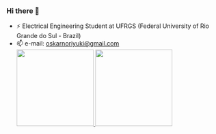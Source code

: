 ### Hi there 👋
<!--
**OskarNoriyuki/OskarNoriyuki** is a ✨ _special_ ✨ repository because its `README.md` (this file) appears on your GitHub profile.

Here are some ideas to get you started:

- 🔭 I’m currently working on ...
- ⚡ Electrical Engineering Student at Federal University of Rio Grande do Sul (Brazil)
- 💬 Ask me about ...
- 📫 e-mail: oskarnoriyuki@gmail.com
- 😄 Pronouns: ...
- ⚡ Fun fact: ...
-->

- ⚡ Electrical Engineering Student at UFRGS (Federal University of Rio Grande do Sul - Brazil)
- 📫 e-mail: oskarnoriyuki@gmail.com
  <div>
    <a href="https://github.com/OskarNoriyuki">
    <img height="180em" src="https://github-readme-stats.vercel.app/api?username=OskarNoriyuki&show_icons=true&theme=dracula&include_all_commits=true&count_private=true"/>
    <img height="180em" src="https://github-readme-stats.vercel.app/api/top-langs/?username=OskarNoriyuki&layout=compact&langs_count=7&theme=dracula"/>
</div>
